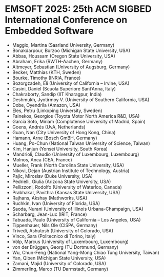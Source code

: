 # EMSOFT 2025: 25th ACM SIGBED International Conference on Embedded Software
* Maggio, Martina (Saarland University, Germany)
* Bonakdarpour, Borzoo (Michigan State University, USA)
* Abbas, Houssam (Oregon State University, USA)
* Abraham, Erika (RWTH-Aachen, Germany)
* Altmeyer, Sebastian (University of Augsburg, Germany)
* Becker, Matthias (KTH, Sweden)
* Bourke, Timothy (INRIA, France)
* Bozorgzadeh, Eli (University of California – Irvine, USA)
* Casini, Daniel (Scuola Superiore Sant’Anna, Italy)
* Chakraborty, Sandip (IIT Kharagpur, India)
* Deshmukh, Jyotirmoy V. (University of Southern California, USA)
* Dobe, Oyendrila (Amazon, USA)
* Eles, Petru (Linkoping University, Sweden)
* Fainekos, Georgios (Toyota Motor North America R&D, USA)
* García Soto, Miriam (Complutense University of Madrid, Spain)
* Goens, Andrés (UvA, Netherlands)
* Guan, Nan (City University of Hong Kong, China)
* Hamann, Arne (Bosch GmBH, Germany)
* Huang, Po-Chun (National Taiwan University of Science, Taiwan)
* Kim, Hanjun (Yonsei University, South Korea)
* Mandrioli, Claudio (University of Luxembourg, Luxembourg)
* Molnos, Anca (CEA, France)
* Mueller, Frank (North Carolina State University, USA)
* Nikovi, Dejan (Austrian Institute of Technology, Austria)
* Pajic, Miroslav (Duke University, USA)
* Pedrielli, Giulia (Arizona State University, USA)
* Pellizzoni, Rodolfo (University of Waterloo, Canada)
* Prabhakar, Pavithra (Kansas State University, USA)
* Rajhans, Akshay (Mathworks, USA)
* Ruchkin, Ivan (University of Florida, USA)
* Saoda, Nurani (University of Illinois Urbana-Champaign, USA)
* Scharbarg, Jean-Luc (IRIT, France)
* Tabuada, Paulo (University of California – Los Angeles, USA)
* Tippenhauer, Nils Ole (CISPA, Germany)
* Trivedi, Ashutosh (University of Colorado, USA)
* Vinco, Sara (Politecnico di Torino, Italy)
* Völp, Marcus (University of Luxembourg, Luxembourg)
* von der Brüggen, Georg (TU Dortmund, Germany)
* Wu, Chun-Feng (National Yang-Mong Chiao Tung University, Taiwan)
* Yan, Qiben (Michigan State University, USA)
* Zamani, Majid (University of Colorado, USA)
* Zimmerling, Marco (TU Darmstadt, Germany)
